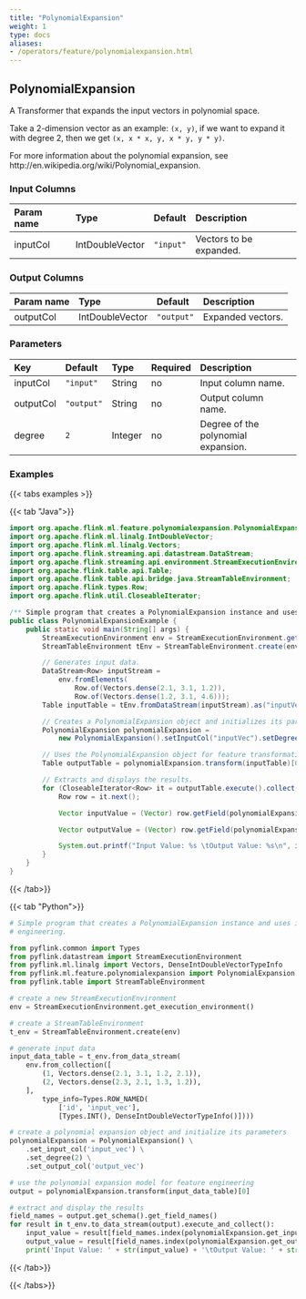 ```yaml
---
title: "PolynomialExpansion"
weight: 1
type: docs
aliases:
- /operators/feature/polynomialexpansion.html
---
```


<!--
Licensed to the Apache Software Foundation (ASF) under one
or more contributor license agreements.  See the NOTICE file
distributed with this work for additional information
regarding copyright ownership.  The ASF licenses this file
to you under the Apache License, Version 2.0 (the
"License"); you may not use this file except in compliance
with the License.  You may obtain a copy of the License at

  http://www.apache.org/licenses/LICENSE-2.0

Unless required by applicable law or agreed to in writing,
software distributed under the License is distributed on an
"AS IS" BASIS, WITHOUT WARRANTIES OR CONDITIONS OF ANY
KIND, either express or implied.  See the License for the
specific language governing permissions and limitations
under the License.
-->

## PolynomialExpansion

A Transformer that expands the input vectors in polynomial space.

Take a 2-dimension vector as an example: `(x, y)`, if we want to expand it with degree 2, then
we get `(x, x * x, y, x * y, y * y)`.

<p>For more information about the polynomial expansion, see 
http://en.wikipedia.org/wiki/Polynomial_expansion.

### Input Columns

| Param name | Type   | Default   | Description             |
|:-----------|:-------|:----------|:------------------------|
| inputCol   | IntDoubleVector | `"input"` | Vectors to be expanded. |

### Output Columns

| Param name | Type   | Default    | Description       |
|:-----------|:-------|:-----------|:------------------|
| outputCol  | IntDoubleVector | `"output"` | Expanded vectors. |

### Parameters

| Key       | Default    | Type    | Required | Description                         |
|:----------|:-----------|:--------|:---------|:------------------------------------|
| inputCol  | `"input"`  | String  | no       | Input column name.                  |
| outputCol | `"output"` | String  | no       | Output column name.                 |
| degree    | `2`        | Integer | no       | Degree of the polynomial expansion. |

### Examples

{{< tabs examples >}}

{{< tab "Java">}}

```java
import org.apache.flink.ml.feature.polynomialexpansion.PolynomialExpansion;
import org.apache.flink.ml.linalg.IntDoubleVector;
import org.apache.flink.ml.linalg.Vectors;
import org.apache.flink.streaming.api.datastream.DataStream;
import org.apache.flink.streaming.api.environment.StreamExecutionEnvironment;
import org.apache.flink.table.api.Table;
import org.apache.flink.table.api.bridge.java.StreamTableEnvironment;
import org.apache.flink.types.Row;
import org.apache.flink.util.CloseableIterator;

/** Simple program that creates a PolynomialExpansion instance and uses it for feature engineering. */
public class PolynomialExpansionExample {
	public static void main(String[] args) {
		StreamExecutionEnvironment env = StreamExecutionEnvironment.getExecutionEnvironment();
		StreamTableEnvironment tEnv = StreamTableEnvironment.create(env);

		// Generates input data.
		DataStream<Row> inputStream =
			env.fromElements(
				Row.of(Vectors.dense(2.1, 3.1, 1.2)),
				Row.of(Vectors.dense(1.2, 3.1, 4.6)));
		Table inputTable = tEnv.fromDataStream(inputStream).as("inputVec");

		// Creates a PolynomialExpansion object and initializes its parameters.
		PolynomialExpansion polynomialExpansion =
			new PolynomialExpansion().setInputCol("inputVec").setDegree(2).setOutputCol("outputVec");

		// Uses the PolynomialExpansion object for feature transformations.
		Table outputTable = polynomialExpansion.transform(inputTable)[0];

		// Extracts and displays the results.
		for (CloseableIterator<Row> it = outputTable.execute().collect(); it.hasNext(); ) {
			Row row = it.next();

			Vector inputValue = (Vector) row.getField(polynomialExpansion.getInputCol());

			Vector outputValue = (Vector) row.getField(polynomialExpansion.getOutputCol());

			System.out.printf("Input Value: %s \tOutput Value: %s\n", inputValue, outputValue);
		}
	}
}

```

{{< /tab>}}

{{< tab "Python">}}

```python
# Simple program that creates a PolynomialExpansion instance and uses it for feature
# engineering.

from pyflink.common import Types
from pyflink.datastream import StreamExecutionEnvironment
from pyflink.ml.linalg import Vectors, DenseIntDoubleVectorTypeInfo
from pyflink.ml.feature.polynomialexpansion import PolynomialExpansion
from pyflink.table import StreamTableEnvironment

# create a new StreamExecutionEnvironment
env = StreamExecutionEnvironment.get_execution_environment()

# create a StreamTableEnvironment
t_env = StreamTableEnvironment.create(env)

# generate input data
input_data_table = t_env.from_data_stream(
    env.from_collection([
        (1, Vectors.dense(2.1, 3.1, 1.2, 2.1)),
        (2, Vectors.dense(2.3, 2.1, 1.3, 1.2)),
    ],
        type_info=Types.ROW_NAMED(
            ['id', 'input_vec'],
            [Types.INT(), DenseIntDoubleVectorTypeInfo()])))

# create a polynomial expansion object and initialize its parameters
polynomialExpansion = PolynomialExpansion() \
    .set_input_col('input_vec') \
    .set_degree(2) \
    .set_output_col('output_vec')

# use the polynomial expansion model for feature engineering
output = polynomialExpansion.transform(input_data_table)[0]

# extract and display the results
field_names = output.get_schema().get_field_names()
for result in t_env.to_data_stream(output).execute_and_collect():
    input_value = result[field_names.index(polynomialExpansion.get_input_col())]
    output_value = result[field_names.index(polynomialExpansion.get_output_col())]
    print('Input Value: ' + str(input_value) + '\tOutput Value: ' + str(output_value))

```

{{< /tab>}}

{{< /tabs>}}
